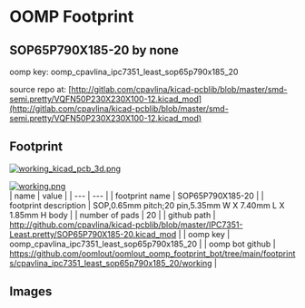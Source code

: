# OOMP Footprint  
## SOP65P790X185-20  by none  
  
oomp key: oomp_cpavlina_ipc7351_least_sop65p790x185_20  
  
source repo at: [http://gitlab.com/cpavlina/kicad-pcblib/blob/master/smd-semi.pretty/VQFN50P230X230X100-12.kicad_mod](http://gitlab.com/cpavlina/kicad-pcblib/blob/master/smd-semi.pretty/VQFN50P230X230X100-12.kicad_mod)  
## Footprint  
  
[![working_kicad_pcb_3d.png](working_kicad_pcb_3d_600.png)](working_kicad_pcb_3d.png)  
  
[![working.png](working_600.png)](working.png)  
| name | value | 
| --- | --- | 
| footprint name | SOP65P790X185-20 | 
| footprint description | SOP,0.65mm pitch;20 pin,5.35mm W X 7.40mm L X 1.85mm H body | 
| number of pads | 20 | 
| github path | http://github.com/cpavlina/kicad-pcblib/blob/master/IPC7351-Least.pretty/SOP65P790X185-20.kicad_mod | 
| oomp key | oomp_cpavlina_ipc7351_least_sop65p790x185_20 | 
| oomp bot github | https://github.com/oomlout/oomlout_oomp_footprint_bot/tree/main/footprints/cpavlina_ipc7351_least_sop65p790x185_20/working | 
## Images  

